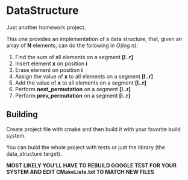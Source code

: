 # DataStructure

Just another homework project.

This one provides an implementation of a data structure, that, 
given an array of __N__ elements, can do the following in _O(log n)_:

1. Find the sum of all elements on a segment __[l..r]__
2. Insert element __x__ on position __i__
3. Erase element on position __i__
4. Assign the value of __x__ to all elements on a segment __[l..r]__
5. Add the value of __x__ to all elements on a segment __[l..r]__
6. Perform __next_permutation__ on a segment __[l..r]__
7. Perform __prev_permutation__ on a segment __[l..r]__

## Building

Create project file with cmake and then build it with your favorite
build system. 

You can build the whole project with tests or just the library 
(the data\_structure target).

__MOST LIKELY YOU'LL HAVE TO REBUILD GOOGLE TEST
FOR YOUR SYSTEM AND EDIT CMakeLists.txt TO MATCH NEW FILES__
